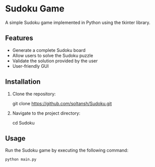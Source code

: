 # Sudoku Game

A simple Sudoku game implemented in Python using the tkinter library.

## Features

- Generate a complete Sudoku board
- Allow users to solve the Sudoku puzzle
- Validate the solution provided by the user
- User-friendly GUI

## Installation

1. Clone the repository:
    
    git clone https://github.com/soltansh/Sudoku.git
    
    
2. Navigate to the project directory:
    

    cd Sudoku
    

## Usage

Run the Sudoku game by executing the following command:
```sh
python main.py